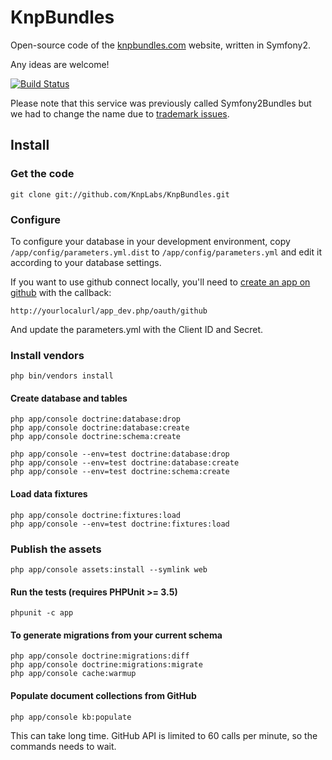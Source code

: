 # KnpBundles

Open-source code of the [knpbundles.com](http://knpbundles.com)
website, written in Symfony2.

Any ideas are welcome!

[![Build Status](https://secure.travis-ci.org/KnpLabs/knpbundles.png)](http://travis-ci.org/KnpLabs/knpbundles)

Please note that this service was previously called Symfony2Bundles but we had
to change the name due to [trademark issues](http://knplabs.com/blog/symfony2bundles-becomes-knpbundle).

## Install

### Get the code

    git clone git://github.com/KnpLabs/KnpBundles.git

### Configure

To configure your database in your development environment, copy
`/app/config/parameters.yml.dist` to `/app/config/parameters.yml` and 
edit it according to your database settings.

If you want to use github connect locally, you'll need to
[create an app on github](https://github.com/account/applications/new)
with the callback:

    http://yourlocalurl/app_dev.php/oauth/github

And update the parameters.yml with the Client ID and Secret.

### Install vendors

    php bin/vendors install

#### Create database and tables

    php app/console doctrine:database:drop
    php app/console doctrine:database:create
    php app/console doctrine:schema:create

    php app/console --env=test doctrine:database:drop
    php app/console --env=test doctrine:database:create
    php app/console --env=test doctrine:schema:create

#### Load data fixtures

    php app/console doctrine:fixtures:load
    php app/console --env=test doctrine:fixtures:load

### Publish the assets

    php app/console assets:install --symlink web

#### Run the tests (requires PHPUnit >= 3.5)

    phpunit -c app

#### To generate migrations from your current schema

    php app/console doctrine:migrations:diff
    php app/console doctrine:migrations:migrate
    php app/console cache:warmup

#### Populate document collections from GitHub

    php app/console kb:populate

This can take long time. GitHub API is limited to 60 calls per minute,
so the commands needs to wait.
